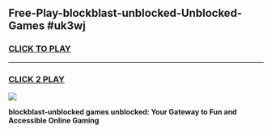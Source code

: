 
## Free-Play-blockblast-unblocked-Unblocked-Games #uk3wj
<h3>
<a href="https://news.freeplayer.one?title=blockblast-unblocked&ref=8M">CLICK TO PLAY</a></h3>
<hr>

<h3>
<a href="https://news.freeplayer.one?title=blockblast-unblocked&ref=8M">CLICK 2 PLAY</a>
  
</h3>

<a href="https://news.freeplayer.one?title=blockblast-unblocked&ref=8M"><img src="https://clearcache.store/games.png"></a>


**blockblast-unblocked games unblocked: Your Gateway to Fun and Accessible Online Gaming**
